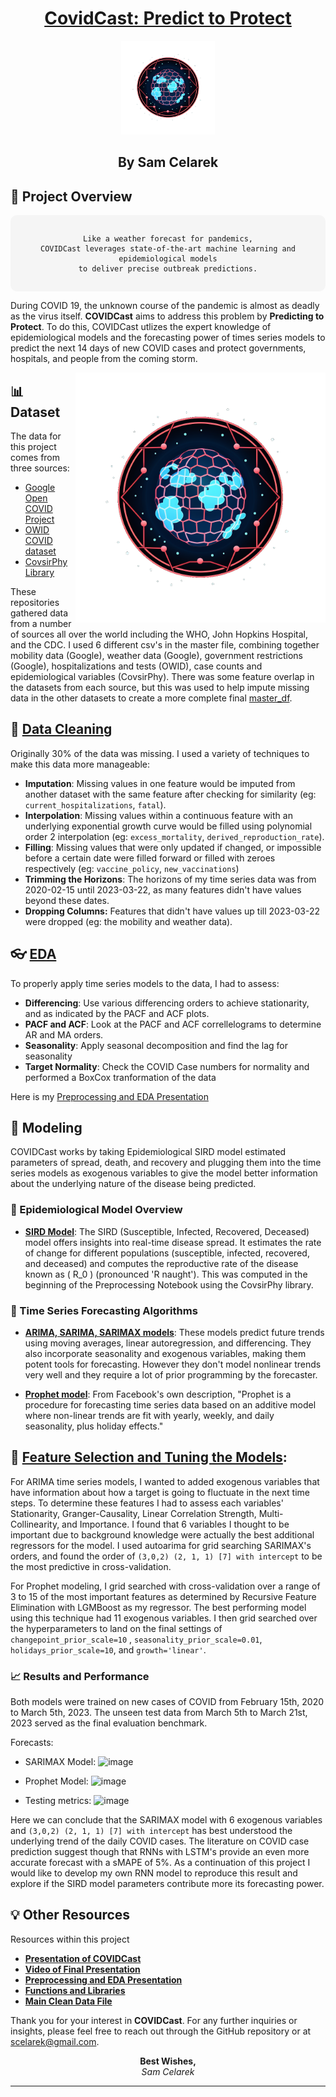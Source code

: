 <div align="center">

# [CovidCast: Predict to Protect](https://github.com/scelarek/Covid-Prediction-Capstone/blob/main/Presentations/COVID%20Cast%20Final%20Presentation.pdf) 

<img src="https://github.com/scelarek/BrainStation_Capstone/blob/main/Presentations/Logo%20CovidCast.png?raw=true"  title="CovidCast" alt="CovidCast" width="150" height="150"> 

## By Sam Celarek 
</div>


## 🎯 Project Overview
<div align="center" style="background-color: #f5f5f5; padding: 15px; border-radius: 10px;">

```
Like a weather forecast for pandemics,
COVIDCast leverages state-of-the-art machine learning and epidemiological models
to deliver precise outbreak predictions.
```
</div>

During COVID 19, the unknown course of the pandemic is almost as deadly as the virus itself. **COVIDCast** aims to address this problem by **Predicting to Protect**. To do this, COVIDCast utlizes the expert knowledge of epidemiological models and the forecasting power of times series models to predict the next 14 days of new COVID cases and protect governments, hospitals, and people from the coming storm. 

<img align="right" src="https://github.com/scelarek/BrainStation_Capstone/blob/main/Presentations/Logo%20CovidCast.png?raw=true"  title="CovidCast" alt="CovidCast" width="400" height="400"> 

## 📊 Dataset
The data for this project comes from three sources: 

- [Google Open COVID Project](https://github.com/GoogleCloudPlatform/covid-19-open-data)
- [OWID COVID dataset](https://github.com/owid/covid-19-data)
- [CovsirPhy Library](https://github.com/lisphilar/covid19-sir/blob/main/README.md)

These repositories gathered data from a number of sources all over the world including the WHO, John Hopkins Hospital, and the CDC. I used 6 different csv's in the master file, combining together mobility data (Google), weather data (Google), government restrictions (Google), hospitalizations and tests (OWID), case counts and epidemiological variables (CovsirPhy). There was some feature overlap in the datasets from each source, but this was used to help impute missing data in the other datasets to create a more complete final [master_df](https://github.com/scelarek/Covid-Prediction-Capstone/blob/main/Data/master_df.parquet).

## 🧹 [Data Cleaning](https://github.com/scelarek/Covid-Prediction-Capstone/blob/main/Capstone/1.%20COVIDCast%20Preprocessing.ipynb)
Originally 30% of the data was missing. I used a variety of techniques to make this data more manageable:

- **Imputation**: Missing values in one feature would be imputed from another dataset with the same feature after checking for similarity (eg: `current_hospitalizations`, `fatal`). 
- **Interpolation**: Missing values within a continuous feature with an underlying exponential growth curve would be filled using polynomial order 2 interpolation (eg: `excess_mortality`, `derived_reproduction_rate`). 
- **Filling**: Missing values that were only updated if changed, or impossible before a certain date were filled forward or filled with zeroes respectively (eg: `vaccine_policy`, `new_vaccinations`)
- **Trimming the Horizons**: The horizons of my time series data was from 2020-02-15 until 2023-03-22, as many features didn't have values beyond these dates.
- **Dropping Columns:** Features that didn't have values up till 2023-03-22 were dropped (eg: the mobility and weather data).

## 👓 [EDA](https://github.com/scelarek/Covid-Prediction-Capstone/blob/main/Capstone/2.%20COVIDCast%20EDA.ipynb)
To properly apply time series models to the data, I had to assess: 

- **Differencing**: Use various differencing orders to achieve stationarity, and as indicated by the PACF and ACF plots.
- **PACF and ACF**: Look at the PACF and ACF correllelograms to determine AR and MA orders.
- **Seasonality**: Apply seasonal decomposition and find the lag for seasonality
- **Target Normality**: Check the COVID Case numbers for normality and performed a BoxCox tranformation of the data

Here is my [Preprocessing and EDA Presentation](https://github.com/scelarek/Covid-Prediction-Capstone/blob/main/Presentations/COVID%20Preprocessing%20and%20EDA.pdf)

## 💠 Modeling

COVIDCast works by taking Epidemiological SIRD model estimated parameters of spread, death, and recovery and plugging them into the time series models as exogenous variables to give the model better information about the underlying nature of the disease being predicted. 

### 🦠 Epidemiological Model Overview

- **[SIRD Model](https://github.com/scelarek/Covid-Prediction-Capstone/blob/main/Capstone/1.%20COVIDCast%20Preprocessing.ipynb)**: The SIRD (Susceptible, Infected, Recovered, Deceased) model offers insights into real-time disease spread. It estimates the rate of change for different populations (susceptible, infected, recovered, and deceased) and computes the reproductive rate of the disease known as \( R_0 \) (pronounced 'R naught'). This was computed in the beginning of the Preprocessing Notebook using the CovsirPhy library.

### 🧪 Time Series Forecasting Algorithms

- [**ARIMA, SARIMA, SARIMAX models**](https://github.com/scelarek/Covid-Prediction-Capstone/blob/main/Capstone/3.%20COVIDCast%20SARIMAX%20Model.ipynb): These models predict future trends using moving averages, linear autoregression, and differencing. They also incorporate seasonality and exogenous variables, making them potent tools for forecasting. However they don't model nonlinear trends very well and they require a lot of prior programming by the forecaster.

- [**Prophet model**](https://github.com/scelarek/Covid-Prediction-Capstone/blob/main/Capstone/4.%20COVIDCast%20Prophet%20Model.ipynb): From Facebook's own description, "Prophet is a procedure for forecasting time series data based on an additive model where non-linear trends are fit with yearly, weekly, and daily seasonality, plus holiday effects." 
  

## 🔢 [Feature Selection and Tuning the Models](https://github.com/scelarek/Covid-Prediction-Capstone/blob/main/Capstone/3.%20COVIDCast%20SARIMAX%20Model.ipynb):
For ARIMA time series models, I wanted to added exogenous variables that have information about how a target is going to fluctuate in the next time steps. To determine these features I had to assess each variables' Stationarity, Granger-Causality, Linear Correlation Strength, Multi-Collinearity, and Importance. I found that 6 variables I thought to be important due to background knowledge were actually the best additional regressors for the model. I used autoarima for grid searching SARIMAX's orders, and found the order of `(3,0,2) (2, 1, 1) [7] with intercept` to be the most predictive in cross-validation. 

For Prophet modeling, I grid searched with cross-validation over a range of 3 to 15 of the most important features as determined by Recursive Feature Elimination with LGMBoost as my regressor. The best performing model using this technique had 11 exogenous variables. I then grid searched over the hyperparameters to land on the final settings of `changepoint_prior_scale=10` , `seasonality_prior_scale=0.01`, `holidays_prior_scale=10`, and `growth='linear'`. 

### 📈 Results and Performance

Both models were trained on new cases of COVID from February 15th, 2020 to March 5th, 2023. The unseen test data from March 5th to March 21st, 2023 served as the final evaluation benchmark. 

Forecasts:

- SARIMAX Model: ![image](https://github.com/scelarek/Covid-Prediction-Capstone/assets/115444760/8e9aa4be-fcaf-43cc-9b12-67f45f422011)

- Prophet Model: ![image](https://github.com/scelarek/Covid-Prediction-Capstone/assets/115444760/2120bfe7-0951-4b47-a3b3-5869f514ac40)

- Testing metrics: ![image](https://github.com/scelarek/Covid-Prediction-Capstone/assets/115444760/6df1eefe-b840-40ea-9828-3c5a15eaa56f)

Here we can conclude that the SARIMAX model with 6 exogenous variables and `(3,0,2) (2, 1, 1) [7] with intercept` has best understood the underlying trend of the daily COVID cases. The literature on COVID case prediction suggest though that RNNs with LSTM's provide an even more accurate forecast with a sMAPE of 5%. As a continuation of this project I would like to develop my own RNN model to reproduce this result and explore if the SIRD model parameters contribute more its forecasting power.  

## 💡 Other Resources

Resources within this project

- **[Presentation of COVIDCast](https://github.com/scelarek/Covid-Prediction-Capstone/blob/main/Presentations/COVID%20Cast%20Final%20Presentation.pdf)**
- **[Video of Final Presentation](https://github.com/scelarek/Covid-Prediction-Capstone/blob/main/Presentations/COVIDcast_%20Predicting%20COVID%20Cases%20No%20Glasses%20Ad%20Lib%20(online-video-cutter.com).mp4)**
- **[Preprocessing and EDA Presentation](https://github.com/scelarek/Covid-Prediction-Capstone/blob/main/Presentations/COVID%20Preprocessing%20and%20EDA.pdf)**
- **[Functions and Libraries](https://github.com/scelarek/Covid-Prediction-Capstone/blob/main/Capstone/capstone_functions.py)**
- **[Main Clean Data File](https://github.com/scelarek/Covid-Prediction-Capstone/blob/main/Data/master_df.parquet)**

Thank you for your interest in **COVIDCast**. For any further inquiries or insights, please feel free to reach out through the GitHub repository or at scelarek@gmail.com.

<div align="center">

**Best Wishes,**  
*Sam Celarek*

</div>

---
